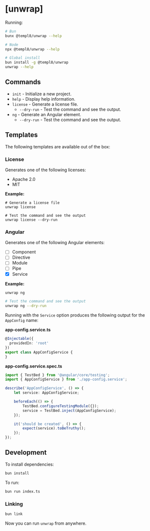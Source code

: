 # \[unwrap]

Running:

```bash
# Bun
bunx @templ8/unwrap --help

# Node
npx @templ8/unwrap --help

# Global install
bun install -g @templ8/unwrap
unwrap --help
```

## Commands

- `init` - Initialize a new project.
- `help` - Display help information.
- `license` - Generate a license file.
  - `--dry-run` - Test the command and see the output.
- `ng` - Generate an Angular element.
  - `--dry-run` - Test the command and see the output.

## Templates

The following templates are available out of the box:

### License

Generates one of the following licenses:

- Apache 2.0
- MIT

**Example:**

```
# Generate a license file
unwrap license

# Test the command and see the output
unwrap license --dry-run
```

### Angular

Generates one of the following Angular elements:

- [ ] Component
- [ ] Directive
- [ ] Module
- [ ] Pipe
- [x] Service

**Example:**

```bash
unwrap ng

# Test the command and see the output
unwrap ng --dry-run
```

Running with the `Service` option produces the following output for the `AppConfig` name:

**app-config.service.ts**
```typescript
@Injectable({
  providedIn: 'root'
})
export class AppConfigService {
}
```

**app-config.service.spec.ts**
```typescript
import { TestBed } from '@angular/core/testing';
import { AppConfigService } from './app-config.service';

describe('AppConfigService', () => {
    let service: AppConfigService;

    beforeEach(() => {
        TestBed.configureTestingModule({});
        service = TestBed.inject(AppConfigService);
    });

    it('should be created', () => {
        expect(service).toBeTruthy();
    });
});
```

## Development

To install dependencies:

```bash
bun install
```

To run:

```bash
bun run index.ts
```

### Linking

```bash
bun link
```

Now you can run `unwrap` from anywhere.
